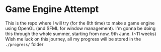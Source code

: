 # Game Engine Attempt

This is the repo where I will try (for the 8th time) to make a game engine using OpenGL (and SFML for window management). 
I'm gonna be doing this through the whole summer, starting from now, 9th June. (~11 weeks)
Wish me luck on this journey, all my progress will be stored in the `./progress/` folder